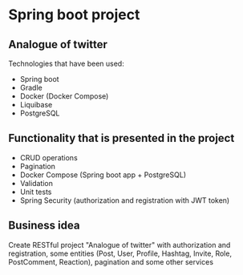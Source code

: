 # Spring boot project
## Analogue of twitter
Technologies that have been used:
* Spring boot
* Gradle
* Docker (Docker Compose)
* Liquibase
* PostgreSQL
## Functionality that is presented in the project
* CRUD operations
* Pagination
* Docker Compose (Spring boot app + PostgreSQL)
* Validation
* Unit tests 
* Spring Security (authorization and registration with JWT token)
## Business idea
Create RESTful project "Analogue of twitter" with authorization and registration, some entities (Post, User, Profile, Hashtag, Invite, Role, PostComment, Reaction), pagination and some other services

